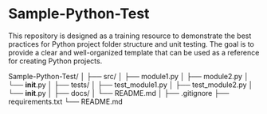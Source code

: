 # Sample-Python-Test
This repository is designed as a training resource to demonstrate the best practices for Python project folder structure and unit testing. The goal is to provide a clear and well-organized template that can be used as a reference for creating Python projects.

Sample-Python-Test/
│
├── src/
│   ├── module1.py
│   ├── module2.py
│   └── __init__.py
│
├── tests/
│   ├── test_module1.py
│   ├── test_module2.py
│   └── __init__.py
│
├── docs/
│   └── README.md
│
├── .gitignore
├── requirements.txt
└── README.md
